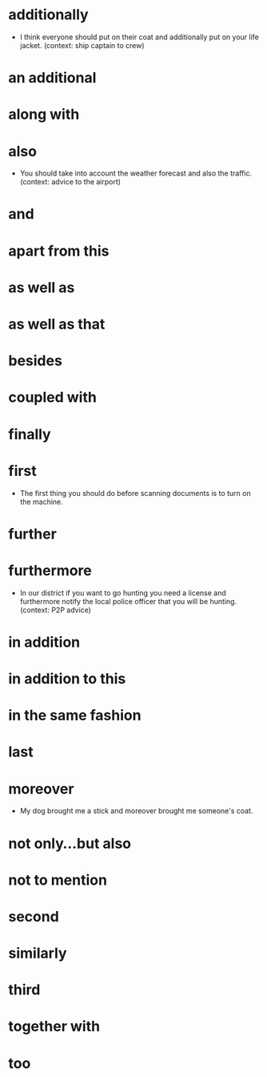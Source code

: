 # additionally
- I think everyone should put on their coat and additionally put on your life jacket. (context: ship captain to crew)

# an additional

# along with

# also
- You should take into account the weather forecast and also the traffic. (context: advice to the airport)

# and

# apart from this

# as well as

# as well as that
# besides
# coupled with
# finally

# first
- The first thing you should do before scanning documents is to turn on the machine.

# further

# furthermore
- In our district if you want to go hunting you need a license and furthermore notify the local police officer that you will be hunting. (context: P2P advice)


# in addition
# in addition to this
# in the same fashion
# last
# moreover
- My dog brought me a stick and moreover brought me someone's coat.

# not only…but also
# not to mention
# second
# similarly
# third
# together with
# too